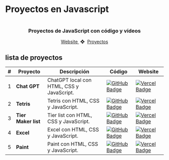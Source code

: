 # Proyectos en Javascript

<div align="center">
    <a href="">
    <img src="" /> 
    </a>
  <h3>
    <strong>Proyectos de JavaScript con código y vídeos</strong>
  </h3>
</div>

<div align="center">
    <a href="">
        Website
    </a>
    <span>&nbsp;❖&nbsp;</span>
    <a href="#-proyectos">
        Proyectos
    </a>
</div>

## lista de proyectos

|  #   | Proyecto         | Descripción                                                              | Código                                                                                                                                                                                   | Website                                                       |
| --- | ---------------- | ------------------------------------------------------------------------ | ---------------------------------------------------------------------------------------------------------------------------------------------------------------------------------------- | ------------------------------------------------------------- |
| 1   | **Chat GPT** | ChatGPT local con HTML, CSS y JavaScript. | [![GitHub Badge](https://img.shields.io/badge/Código-181717?logo=github&logoColor=fff&style=flat-square)]([https://github.com/ztevenx100/js_projects-collection/tree/main/chatgpt-local](https://github.com/ztevenx100/js_projects-collection/tree/main/chatgpt-local)) | [![Vercel Badge](https://img.shields.io/badge/Website-000?logo=vercel&logoColor=fff&style=flat-square)]() |
| 2   | **Tetris** | Tetris con HTML, CSS y JavaScript. | [![GitHub Badge](https://img.shields.io/badge/Código-181717?logo=github&logoColor=fff&style=flat-square)]([https://github.com/ztevenx100/js_projects-collection/tree/main/tetris](https://github.com/ztevenx100/js_projects-collection/tree/main/tetris)) | [![Vercel Badge](https://img.shields.io/badge/Website-000?logo=vercel&logoColor=fff&style=flat-square)]() |
| 3   | **Tier Maker list** | Tier list con HTML, CSS y JavaScript. | [![GitHub Badge](https://img.shields.io/badge/Código-181717?logo=github&logoColor=fff&style=flat-square)]([https://github.com/ztevenx100/js_projects-collection/tree/main/tier-list](https://github.com/ztevenx100/js_projects-collection/tree/main/tier-list)) | [![Vercel Badge](https://img.shields.io/badge/Website-000?logo=vercel&logoColor=fff&style=flat-square)]() |
| 4   | **Excel** | Excel con HTML, CSS y JavaScript. | [![GitHub Badge](https://img.shields.io/badge/Código-181717?logo=github&logoColor=fff&style=flat-square)]([https://github.com/ztevenx100/js_projects-collection/tree/main/excel](https://github.com/ztevenx100/js_projects-collection/tree/main/excel)) | [![Vercel Badge](https://img.shields.io/badge/Website-000?logo=vercel&logoColor=fff&style=flat-square)]() |
| 5   | **Paint** | Paint con HTML, CSS y JavaScript. | [![GitHub Badge](https://img.shields.io/badge/Código-181717?logo=github&logoColor=fff&style=flat-square)]([https://github.com/ztevenx100/js_projects-collection/tree/main/paint](https://github.com/ztevenx100/js_projects-collection/tree/main/paint)) | [![Vercel Badge](https://img.shields.io/badge/Website-000?logo=vercel&logoColor=fff&style=flat-square)]() |
